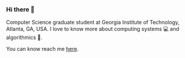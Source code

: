 ### Hi there 👋

Computer Science graduate student at Georgia Institute of Technology, Atlanta, GA, USA. I love to know more about computing systems 💻 and algorithmics 🧠.

You can know reach me [here](https://www.linkedin.com/in/saubhikm/).
        
<!--
**saubhik/saubhik** is a ✨ _special_ ✨ repository because its `README.md` (this file) appears on your GitHub profile.

Here are some ideas to get you started:

- 🔭 I’m currently working on ...
- 🌱 I’m currently learning ...
- 👯 I’m looking to collaborate on ...
- 🤔 I’m looking for help with ...
- 💬 Ask me about ...
- 📫 How to reach me: ...
- 😄 Pronouns: ...
- ⚡ Fun fact: ...
-->
